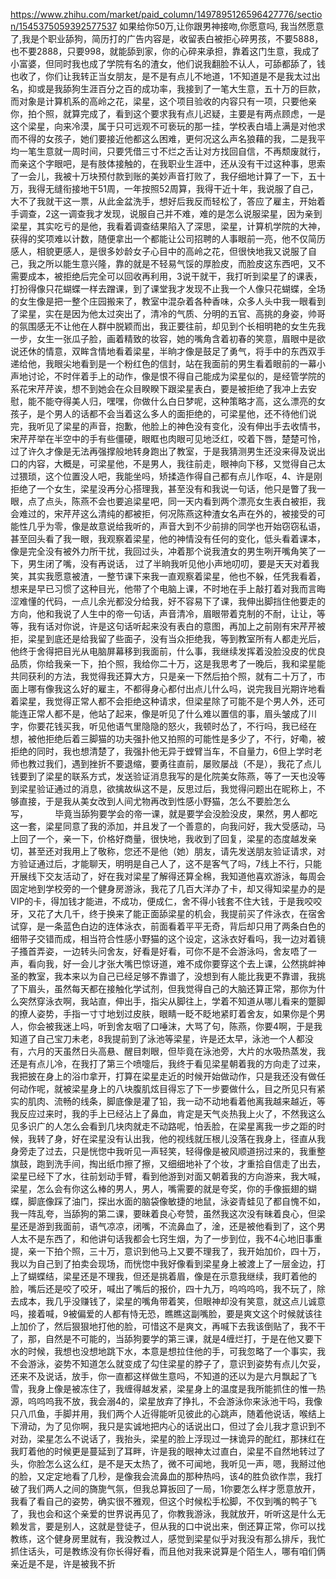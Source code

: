 https://www.zhihu.com/market/paid_column/1497895126596427776/section/1545375059392577537
如果给你50万,让你跟男神接吻,你愿意吗, 我当然愿意了,我是个职业舔狗，简历打的广告内容是，收留表白被拒心碎男孩，不要5888，也不要2888，只要998，就能舔到家，你的心碎来承担，靠着这门生意，我成了小富婆，但同时我也成了学院有名的渣女，他们说我翻脸不认人，可舔都舔了，钱也收了，你们让我转正当女朋友，是不是有点儿不地道，1不知道是不是我太过出名，抑或是我舔狗生涯百分之百的成功率，我接到了一笔大生意，五十万的巨款，而对象是计算机系的高岭之花，梁星，这个项目验收的内容只有一项，只要他亲你，拍个照，就算完成了，看到这个要求我有点儿迟疑，主要是有两点顾虑，一是这个梁星，向来冷漠，属于只可远观不可亵玩的那一挂，学校表白墙上满是对他求而不得的女孩子，她们要接近他都这么困难，更何况这么声名狼藉的我，二是我平均一笔生意就一周时间，只要凭借三寸不烂之舌让对方找回自信，不再颓废就行，而亲这个字眼吧，是有肢体接触的，在我职业生涯中，还从没有干过这种事，思索了一会儿，我被十万块预付款到账的美妙声音打败了，我仔细地计算了一下，五十万，我得无缝衔接地干51周，一年按照52周算，我得干近十年，我说服了自己，大不了我就干这一票，从此金盆洗手，想好后我反而轻松了，答应了雇主，开始着手调查，2这一调查我才发现，说服自己并不难，难的是怎么说服梁星，因为亲到梁星，其实吃亏的是他，我看着调查结果陷入了深思，梁星，计算机学院的大神，获得的奖项难以计数，随便拿出一个都能让公司招聘的人事眼前一亮，他不仅简历感人，相貌更感人，是很多妙龄女子心目中的高岭之花，但很快地我又说服了自己，我之所以能生意兴隆，靠的就是不轻易气馁的厚脸皮，而脸皮这东西吧，又不需要成本，被拒绝后完全可以回收再利用，3说干就干，我打听到梁星了的课表，打扮得像只花蝴蝶一样去蹭课，到了课堂我才发现不止我一个人像只花蝴蝶，全场的女生像是把一整个庄园搬来了，教室中混杂着各种香味，众多人头中我一眼看到了梁星，实在是因为他太过突出了，清冷的气质、分明的五官、高挑的身姿，帅哥的氛围感无不让他在人群中脱颖而出，我正要往前，却见到个长相明艳的女生先我一步，女生一张瓜子脸，画着精致的妆容，她的嘴角含着初春的笑意，眉眼中是欲说还休的情意，双眸含情地看着梁星，半晌才像是鼓足了勇气，将手中的东西双手递给他，我眼尖地看到是一个粉红色的信封，站在我面前的男生看着眼前的一幕小声地讨论，不时伴着手上的动作，像是恨不得自己能成为梁星似的，是经管学院的系花宋芹芹诶，想不到她会在众目睽睽下跟梁星表白，要是被拒绝了我冲上去安慰，能不能夺得美人归，嘿嘿，你做什么白日梦呢，这种策略才高，这么漂亮的女孩子，是个男人的话都不会当着这么多人的面拒绝的，可梁星他，还不待他们说完，我听见了梁星的声音，抱歉，他脸上的神色没有变化，没有伸出手去收情书，宋芹芹举在半空中的手有些僵硬，眼眶也肉眼可见地泛红，咬着下唇，楚楚可怜，过了许久才像是无法再强撑般地转身跑出了教室，于是我猜测男生还没来得及说出口的内容，大概是，可梁星他，不是男人，我往前走，眼神向下移，又觉得自己太过猥琐，这个位置没人吧，我能坐吗，矫揉造作得自己都有点儿作呕，4、许是刚拒绝了一个女生，梁星没再分心搭理我，甚至没有和我说一句话，他只是瞥了我一眼，点了点头，陈燕不会也要追梁星吧，同一天内看到两个漂亮女生表白被拒，我会难过的，宋芹芹这么清纯的都被拒，何况陈燕这种渣女名声在外的，被接受的可能性几乎为零，像是故意说给我听的，声音大到不少前排的同学也开始窃窃私语，甚至回头看了我一眼，我观察着梁星，他的神情没有任何的变化，低头看着课本，像是完全没有被外力所干扰，我回过头，冲着那个说我渣女的男生咧开嘴角笑了一下，男生闭了嘴，没有再说话，
过了半晌我听见他小声地叨叨，要是天天对着我笑，其实我愿意被渣，一整节课下来我一直观察着梁星，他也不躲，任凭我看着，想来是早已习惯了这种目光，他带了个电脑上课，不时地在手上敲打着对我而言晦涩难懂的代码，一点儿余光都没分给我，好不容易下了课，我伸出脚挡住他要走的方向，他和我说了人生中的帝一句话，声音清冷，眉眼带着克制的不耐，让让，等等，我有话对你说，许是这句话听起来没有表白的意图，再加上之前刚有宋芹芹被拒，梁星到底还是给我留了些面子，没有当众拒绝我，等到教室所有人都走光后，他终于舍得把目光从电脑屏幕移到我面前，什么事，我继续发挥着没脸没皮的优良品质，你给我亲一下，拍个照，我给你二十万，这是我思考了一晚后，我和梁星能共同获利的方法，我觉得我还算大方，只是亲一下然后拍个照，就有二十万了，市面上哪有像我这么好的雇主，不都得身心都付出点儿什么吗，说完我目光期许地看着梁星，我觉得正常人都不会拒绝这种请求，但梁星除了可能不是个男人外，还可能连正常人都不是，他站了起来，像是听见了什么难以置信的事，眉头皱成了川字，你要花钱买我，听见他语气里隐隐的怒火，我顿时怂了，不行吗，我已经在想，被他拒绝后着三脚猫的功夫强扑他又拍照的可能性是多少了，不行，好嘞，被拒绝的同时，我也想清楚了，我强扑他无异于螳臂当车，不自量力，6但上学时老师也教过我们，遇到挫折不要退缩，要勇往直前，屡败屡战（不是），我花了点儿钱要到了梁星的联系方式，发送验证消息我写的是化院美女陈燕，等了一天也没等到梁星验证通过的消息，欲擒故纵这不是，反思过后，我觉得问题出在昵称上，不够直接，于是我从美女改到人间尤物再改到性感小野猫，怎么不要脸怎么写，           毕竟当舔狗要学会的帝一课，就是要学会没脸没皮，果然，男人都吃这一套，梁星同意了我的添加，并且发了一个善意的，向我问好，我大受感动，马上回了一个，亲一下，价格好商量，很快地，我收到了回复，梁星的态度越发亲切，甚至还对我用上了敬称，您还不是他（她）朋友，请先发送朋友验证请求，对方验证通过后，才能聊天，明明是自己人了，这不是客气了吗，7线上不行，只能开展线下交友活动了，好在我对梁星了解得还算全棉，我知道他喜欢游泳，每周会固定地到学校旁的一个健身房游泳，我花了几百大洋办了卡，却又得知梁星办的是VIP的卡，得加钱才能进，不成功，便成仁，舍不得小钱套不住大钱，于是我咬咬牙，又花了大几千，终于换来了能正面舔梁星的机会，我提前买了件泳衣，在宿舍试穿，是一条蓝色白边的连体泳衣，前面看着平平无奇，背后却只用了两条白色的细带子交错而成，相当符合性感小野猫的这个设定，这泳衣好看吗，我一边对着镜子搔首弄姿，一边转头问舍友，好看是好看，可你不是不会游泳吗，舍友唔了一声，看向我，好一会儿才张大嘴巴惊讶道，难不成你要穿这个去上课，公然挑衅神圣的教室，我本来以为自己已经足够不靠谱了，没想到有人能比我更不靠谱，我挑了下眉头，虽然每天都在接触化学试剂，但我觉得自己的大脑还算正常，那你为什么突然穿泳衣啊，我站直，伸出手，指尖从脚往上，学着不知道从哪儿看来的蹩脚的撩人姿势，手指一寸寸地划过皮肤，眼睛一眨不眨地紧盯着舍友，如果你是个男人，你会被我迷上吗，听到舍友咽了口唾沫，大骂了句，陈燕，你要4啊，于是我知道了自己宝刀未老，8我提前到了泳池等梁星，许是还太早，泳池一个人都没有，六月的天虽然日头高悬、醒目刺眼，但毕竟在泳池旁，大片的水吸热蒸发，我还是有点儿冷，在我打了第三个喷嚏后，我终于看见梁星朝着我的方向走了过来，
我把披在身上的浴巾拿开，打算在梁星走近的时候开始做动作，只是我还没有做任何动作呢，就被梁星身上的八块腹肌炫目得忘了下一步要做什么，目之所见只有紧实的肌肉、流畅的线条，脚底像是灌了铅，我一动不动地看着他离我越来越近，等我反应过来时，我的手上已经沾上了鼻血，肯定是天气炎热我上火了，不然我这么见多识广的人怎么会看到几块肉就走不动路呢，怕丢脸，在梁星离我一步之距的时候，我转了身，好在梁星没有认出我，他的视线就压根儿没落在我身上，径直从我身旁走了过去，只是恍惚中我听见一声轻笑，轻得像是被风顺道拐过来的，我重整旗鼓，跑到洗手间，掏出纸巾擦了擦，又细细地补了个妆，才重拾自信走了出去，梁星已经下了水，往前划动手臂，看到他游到对面又朝着我的方向游来，我大喊，梁星，怎么会有你这么棒的男人，男人，嘴需要的就是夸奖，你的手像振翅的蝴蝶，脚底像踩了油门，探出水面的脑袋像敏捷的地鼠，泳姿青蛙见了都自愧不如，我一阵乱夸，当舔狗的第二课，要昧着良心夸赞，虽然我这次没有昧着良心，但梁星还是游到我面前，语气凉凉，闭嘴，不流鼻血了，淦，还是被他看到了，这个男人太不是东西了，和他讲句话我都会七窍生烟，为了一步到位，我不4心地旧事重提，亲一下拍个照，三十万，意识到他马上又要不理我了，我开始加价，四十万，我以为自己到了拍卖会现场，而恍惚中我好像看到梁星身上被渡上了一层金边，打上了蝴蝶结，梁星还是不理我，但还是挑着眉，像是在示意我继续，我盯着他的脸，嘴后还是咬了咬牙，喊出了嘴后的报价，四十九万，呜呜呜呜，我不玩了，除去成本，我几乎没赚钱了，梁星的嘴角带着笑，但眼神却没有笑意，就这点儿诚意吗，接着喊，9被偏爱的人都有恃无恐，瞧瞧这副嘴脸，要是爽文这个时候就该往上加价了，然后狠狠地打他的脸，可惜这不是爽文，再喊下去我该倒贴了，我不干了，那，自然是不可能的，当舔狗要学的第三课，就是4缠烂打，于是在他又要下水的时候，我想也没想地跳下水，本意是想拉住他的手，可我忽略了一个事实，我不会游泳，姿势不知道怎么就变成了勾住梁星的脖子了，意识到姿势有点儿欠妥，还来不及说话，放手，你一直都这样做生意吗，不知道的还以为是六月飘起了飞雪，我身上像是被冻住了，我缠得越发紧，梁星身上的温度是我所能抓住的惟一热源，呜呜呜我不放，我会溺4的，梁星放弃了挣扎，不会游泳你来泳池干吗，我像只八爪鱼，手脚并用，我们两个人近得能听见彼此的心跳声，随着他说话，喉结上下滑动，为了见你啊，我只是实诚地把内心的话说出口，但过了会儿我才意识到不对劲，梁星怎么不说话了，我抬头，梁星的脸上浮现过一抹诡异的酡红，那抹红在我盯着他的时候更是蔓延到了耳畔，许是我的眼神太过直白，梁星不自然地转过了头，你脸怎么这么红，是不是天太热了，微不可闻地，我听见一声，嗯，我掰过他的脸，又定定地看了几秒，是像我会流鼻血的那种热吗，该4的胜负欲作祟，我打破了我们两人之间的旖旎气氛，但我总算扳回了一局，1你要怎么样才愿意放开，我看了看自己的姿势，确实很不雅观，但这个时候松手松脚，不仅到嘴的鸭子飞了，我也会和这个亲爱的世界说再见了，你教我游泳，我就放开，听听这是什么无赖发言，要是别人，这就是登徒子，但从我的口中说出来，倒还算正常，你可以找教练，这个健身房里就有，我没教过人，感觉到梁星似乎对我没有那么排斥，我忙抓住话头，可是教练没有你长得好看，而且他对我来说算是个陌生人，哪有咱们俩亲近是不是，许是被我不折